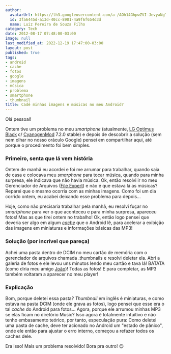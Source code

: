 ```yaml
---
author:
  avatarUrl: https://lh3.googleusercontent.com/a-/AOh14GhpwZVI-JevyaNgTdlrOT6YN20cI6V9Kxtq38Ij8AQ=s100
  id: 3fa6445d-a13d-40cc-8901-4a9f6f654d3d
  name: Luiz Pereira de Souza Filho
category: Tech
date: 2012-08-17 07:48:00-03:00
image: null
last_modified_at: 2022-12-19 17:47:00-03:00
layout: post
published: true
tags:
- android
- cache
- fotos
- google
- imagens
- música
- problema
- smartphone
- thumbnail
title: Cadê minhas imagens e músicas no meu Android?
---
```


Olá pessoal!

Ontem tive um problema no meu _smartphone_ (atualmente, [LG Optimus Black](http://www.lge.com/br/celular/aparelhos/LG-smartphone-P970.jsp) c/ [CyanogenMod](http://www.cyanogenmod.com/) 7.2.0 stable) e depois de descobrir a solução (sem nem olhar no nosso oráculo Google) pensei em compartilhar aqui, até porque o procedimento foi bem simples.

###   Primeiro, senta que lá vem história

Ontem de manhã eu acordei e foi me arrumar para trabalhar, quando saia de casa e colocava meu _smarphone_ para tocar música, quando para minha surpresa, ele indicava que não havia música. Ok, então resolvi ir no meu Gerenciador de Arquivos ([File Expert](http://play.google.com/store/apps/details?id=xcxin.filexpert)) e não é que estava lá as músicas? Reparei que o mesmo ocorria com as minhas imagens. Como foi um dia corrido ontem, eu acabei deixando esse problema para depois...

Hoje, como não precisaria trabalhar pela manhã, eu resolvi fuçar no _smartphone_ para ver o que aconteceu e para minha surpresa, apareceu fotos! Mas as que tirei ontem no trabalho! Ok, então logo pensei que deveria ser algo em algum _[cache](http://pt.wikipedia.org/wiki/Cache)_ que o Android lê, para acelerar a exibição das imagens em miniaturas e informações básicas das MP3!

###   Solução (por incrível que pareça)

Achei uma pasta dentro de DCIM no meu cartão de memória com o gerenciador de arquivos chamada .thumbnails e resolvi deletar ela. Abri a galeria de fotos e ele levou uns minutos lendo meu cartão e tava lá! BATATA (como diria meu amigo [João](http://www.facebook.com/jpermel))! Todas as fotos! E para completar, as MP3 também voltaram a aparecer no meu player!

###   Explicação

Bom, porque deletei essa pasta? _Thumbnail_ em inglês é miniaturas, e como estava na pasta DCIM (onde ele grava as fotos), logo pensei que esse era o tal _cache_ do Android para fotos... Agora, porque ele arrumou minhas MP3 se elas ficam no diretório Music? Isso agora é totalmente intuitivo e não tenho embasamento teórico, por tanto, especulação pura: Como deletei uma pasta de cache, deve ter acionado no Android um "estado de pânico", onde ele então para ajustar o erro interno, começou a refazer todos os caches dele.

Era isso! Mais um problema resolvido! Bora pra outro! 😉
